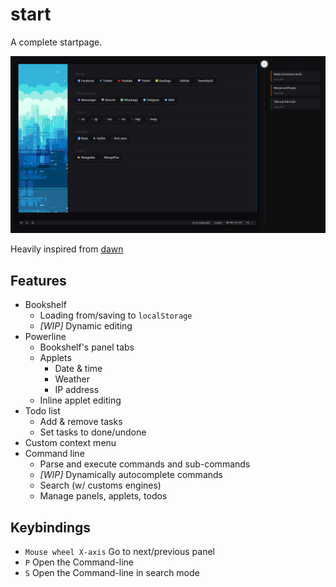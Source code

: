 # start
A complete startpage.

![start](meta/0.png)

Heavily inspired from [dawn](https://github.com/0-l/dawn)

## Features
- Bookshelf
	- Loading from/saving to `localStorage`
	- *[WIP]* Dynamic editing
- Powerline
	- Bookshelf's panel tabs
	- Applets
		- Date & time
		- Weather
		- IP address
	- Inline applet editing
- Todo list
	- Add & remove tasks
	- Set tasks to done/undone
- Custom context menu
- Command line
	- Parse and execute commands and sub-commands
	- *[WIP]* Dynamically autocomplete commands
	- Search (w/ customs engines)
	- Manage panels, applets, todos

## Keybindings
- `Mouse wheel X-axis` Go to next/previous panel
- `P` Open the Command-line
- `S` Open the Command-line in search mode
